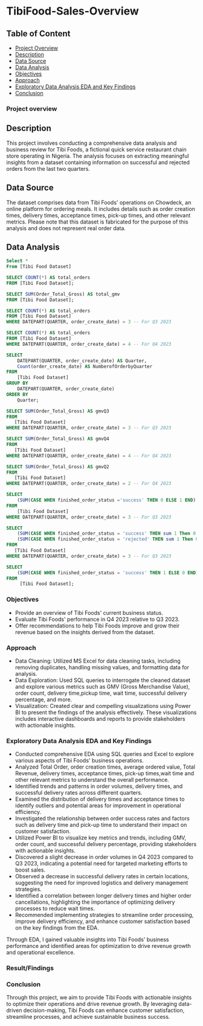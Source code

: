 # TibiFood-Sales-Overview
## Table of Content 


- [Project Overview](#project-overview)
- [Description](#description)
- [Data Source](#data-source)
- [Data Analysis](#data-analysis)
- [Objectives](#objectives)
- [Approach](#approach)
- [Exploratory Data Analysis EDA and Key Findings](#exploratory-data-analysis-eda-and-key-findings)
- [Conclusion](#conclusion)


### Project overview  

## Description
This project involves conducting a comprehensive data analysis and business review for Tibi Foods, a fictional quick service restaurant chain store operating in Nigeria. The analysis focuses on extracting meaningful insights from a dataset containing information on successful and rejected orders from the last two quarters.

## Data Source

The dataset comprises data from Tibi Foods' operations on Chowdeck, an online platform for ordering meals. It includes details such as order creation times, delivery times, acceptance times, pick-up times, and other relevant metrics. Please note that this dataset is fabricated for the purpose of this analysis and does not represent real order data.

## Data Analysis 
```  Sql
Select *
From [Tibi Food Dataset]

SELECT COUNT(*) AS total_orders
FROM [Tibi Food Dataset];

SELECT SUM(Order_Total_Gross) AS total_gmv
FROM [Tibi Food Dataset];

SELECT COUNT(*) AS total_orders
FROM [Tibi Food Dataset]
WHERE DATEPART(QUARTER, order_create_date) = 3 -- For Q3 2023

SELECT COUNT(*) AS total_orders
FROM [Tibi Food Dataset]
WHERE DATEPART(QUARTER, order_create_date) = 4 -- For Q4 2023

SELECT 
    DATEPART(QUARTER, order_create_date) AS Quarter,
    Count(order_create_date) AS NumberofOrderbyQuarter
FROM 
    [Tibi Food Dataset]
GROUP BY 
    DATEPART(QUARTER, order_create_date)
ORDER BY 
    Quarter;

SELECT SUM(Order_Total_Gross) AS gmvQ3
FROM
   [Tibi Food Dataset]
WHERE DATEPART(QUARTER, order_create_date) = 3 -- For Q3 2023

SELECT SUM(Order_Total_Gross) AS gmvQ4
FROM
   [Tibi Food Dataset]
WHERE DATEPART(QUARTER, order_create_date) = 4 -- For Q4 2023

SELECT SUM(Order_Total_Gross) AS gmvQ2
FROM
   [Tibi Food Dataset]
WHERE DATEPART(QUARTER, order_create_date) = 2 -- For Q4 2023

SELECT 
    (SUM(CASE WHEN finished_order_status ='success' THEN 0 ELSE 1 END) / COUNT(*)) * 100 AS successful_delivery_percentage
FROM
    [Tibi Food Dataset]
WHERE DATEPART(QUARTER, order_create_date) = 3 -- For Q3 2023

SELECT 
    (SUM(CASE WHEN finished_order_status = 'success' THEN sum 1 Then 0 END) / COUNT(*)) * 100 AS successful_delivery_percentage,
    (SUM(CASE WHEN finished_order_status = 'rejected' THEN sum 1 Then 0 END) / COUNT(*)) * 100 AS rejected_delivery_percentage
FROM
   [Tibi Food Dataset]
WHERE DATEPART(QUARTER, order_create_date) = 3 -- For Q3 2023

SELECT 
    (SUM(CASE WHEN finished_order_status = 'success' THEN 1 ELSE 0 END) / COUNT(*)) * 100 AS success_percentage
FROM
     [Tibi Food Dataset];
```

### Objectives

- Provide an overview of Tibi Foods' current business status.
- Evaluate Tibi Foods' performance in Q4 2023 relative to Q3 2023.
- Offer recommendations to help Tibi Foods improve and grow their revenue based on the insights derived from the dataset.

### Approach

- Data Cleaning: Utilized MS Excel for data cleaning tasks, including removing duplicates, handling missing values, and formatting data for analysis.
- Data Exploration: Used SQL queries to interrogate the cleaned dataset and explore various metrics such as GMV (Gross Merchandise Value), order count, delivery time,pickup time, wait time, successful delivery percentage, and more.
- Visualization: Created clear and compelling visualizations using Power BI to present the findings of the analysis effectively. These visualizations includes interactive dashboards and reports to provide stakeholders with actionable insights.

### Exploratory Data Analysis EDA and Key Findings

- Conducted comprehensive EDA using SQL queries and Excel to explore various aspects of Tibi Foods' business operations.
- Analyzed  Total Order, order creation times, average ordered value, Total Revenue, delivery times, acceptance times, pick-up times,wait time and other relevant metrics to understand the overall performance.
- Identified trends and patterns in order volumes, delivery times, and successful delivery rates across different quarters.
- Examined the distribution of delivery times and acceptance times to identify outliers and potential areas for improvement in operational efficiency.
- Investigated the relationship between order success rates and factors such as delivery time and pick-up time to understand their impact on customer satisfaction.
- Utilized Power BI to visualize key metrics and trends, including GMV, order count, and successful delivery percentage, providing stakeholders with actionable insights.
- Discovered a slight decrease in order volumes in Q4 2023 compared to Q3 2023, indicating a potential need for targeted marketing efforts to boost sales.
- Observed a decrease in successful delivery rates in certain locations, suggesting the need for improved logistics and delivery management strategies.
- Identified a correlation between longer delivery times and higher order cancellations, highlighting the importance of optimizing delivery processes to reduce wait times.
- Recommended implementing strategies to streamline order processing, improve delivery efficiency, and enhance customer satisfaction based on the key findings from the EDA.

Through EDA, I gained valuable insights into Tibi Foods' business performance and identified areas for optimization to drive revenue growth and operational excellence.

### Result/Findings 


### Conclusion
Through this project, we aim to provide Tibi Foods with actionable insights to optimize their operations and drive revenue growth. By leveraging data-driven decision-making, Tibi Foods can enhance customer satisfaction, streamline processes, and achieve sustainable business success.

